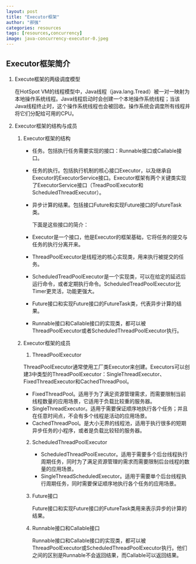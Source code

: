 ```yaml
---
layout: post
title: "Executor框架"
author: "郝强"
categories: resources
tags: [resources,concurrency]
image: java-concurrency-executor-0.jpeg
---
```


## Executor框架简介

1. Execute框架的两级调度模型

   在HotSpot VM的线程模型中，Java线程（java.lang.Tread）被一对一映射为本地操作系统线程。Java线程启动时会创建一个本地操作系统线程；当该Java线程终止时，这个操作系统线程也会被回收。操作系统会调度所有线程并将它们分配给可用的CPU。

2. Executor框架的结构与成员

   1. Executor框架的结构

      - 任务。包括执行任务需要实现的接口：Runnable接口或Callable接口。

      - 任务的执行。包括执行机制的核心接口Executor，以及继承自Executor的ExecutorService接口。Executor框架有两个关键类实现了ExecutorService接口（TreadPoolExecutor和ScheduledThreadExecutor）。

      - 异步计算的结果。包括接口Future和实现Future接口的FutureTask类。

        下面是这些接口的简介：

      - Executor是一个接口，他是Executor的框架基础，它将任务的提交与任务的执行分离开来。

      - ThreadPoolExecutor是线程池的核心实现类，用来执行被提交的任务。

      - ScheduledTreadPoolExecutor是一个实现类，可以在给定的延迟后运行命令，或者定期执行命令。ScheduledTreadPoolExecutor比Timer更灵活，功能更强大。

      - Future接口和实现Future接口的FutureTask类，代表异步计算的结果。

      - Runnable接口和Callable接口的实现类，都可以被ThreadPoolExecutor或者ScheduledThreadPoolExecutor执行。

   2. Executor框架的成员

      1. ThreadPoolExecutor

        ThreadPoolExecutor通常使用工厂类Executor来创建。Executors可以创建3中类型的ThreadPoolExecutor：SingleThreadExecutor、FixedThreadExecutor和CachedThreadPool。

        - FixedThreadPool。适用于为了满足资源管理需求，而需要限制当前线程数量的应用场景，它适用于负载比较重的服务器。
        - SingleThreadExecutor。适用于需要保证顺序地执行各个任务；并且在任意时间点，不会有多个线程是活动的应用场景。
        - CachedThreadPool。是大小无界的线程池，适用于执行很多的短期异步任务的小程序，或者是负载比较轻的服务器。

      2. ScheduledThreadPoolExecutor

         - ScheduledThreadPoolExecutor。适用于需要多个后台线程执行周期任务，同时为了满足资源管理的需求而需要限制后台线程的数量的应用场景。
         - SingleThreadScheduledExecutor。适用于需要单个后台线程执行周期任务，同时需要保证顺序地执行各个任务的应用场景。

      3. Future接口

         Future接口和实现Future接口的FutureTask类用来表示异步的计算的结果。

      4. Runnable接口和Callable接口

         Runnable接口和Callable接口的实现类，都可以被ThreadPoolExecutor或ScheduledThreadPoolExecutor执行。他们之间的区别是Runnable不会返回结果，而Callable可以返回结果。

